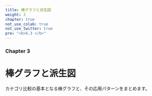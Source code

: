 ```yaml
---
title: 棒グラフと派生図
weight: 3
chapter: true
not_use_colab: true
not_use_twitter: true
pre: "<b>6.3 </b>"
---
```


### Chapter 3

# 棒グラフと派生図

カテゴリ比較の基本となる棒グラフと、その応用パターンをまとめます。

